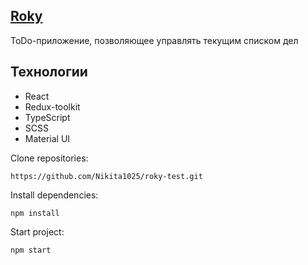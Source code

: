 ## <a href="https://roky-test.vercel.app/" target="_blank">Roky</a>

ToDo-приложение, позволяющее управлять текущим списком дел

## Технологии

* React
* Redux-toolkit
* TypeScript
* SCSS
* Material UI

Clone repositories:

```
https://github.com/Nikita1025/roky-test.git
```
Install dependencies:

```
npm install
```
Start project:

```
npm start
```

